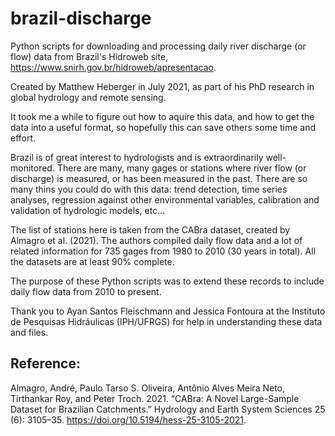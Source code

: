 # brazil-discharge
Python scripts for downloading and processing daily river discharge (or flow) data from Brazil's Hidroweb site, https://www.snirh.gov.br/hidroweb/apresentacao.

Created by Matthew Heberger in July 2021, as part of his PhD research in global hydrology and remote sensing. 

It took me a while to figure out how to aquire this data, and how to get the data into a useful format, so hopefully this can save others some time and effort. 

Brazil is of great interest to hydrologists and is extraordinarily well-monitored. There are many, many gages or stations where river flow (or discharge) is measured, or has been measured in the past. There are so many thins you could do with this data: trend detection, time series analyses, regression against other environmental variables, calibration and validation of hydrologic models, etc...

The list of stations here is taken from the CABra dataset, created by Almagro et al. (2021). The authors compiled daily flow data and a lot of related information for 735 gages from 1980 to 2010 (30 years in total). All the datasets are at least 90% complete. 

The purpose of these Python scripts was to extend these records to include daily flow data from 2010 to present. 

Thank you to Ayan Santos Fleischmann and Jessica Fontoura at the Instituto de Pesquisas Hidráulicas (IPH/UFRGS) for help in understanding these data and files. 

## Reference: ##

Almagro, André, Paulo Tarso S. Oliveira, Antônio Alves Meira Neto, Tirthankar Roy, and Peter Troch. 2021. “CABra: A Novel Large-Sample Dataset for Brazilian Catchments.” Hydrology and Earth System Sciences 25 (6): 3105–35. https://doi.org/10.5194/hess-25-3105-2021.


